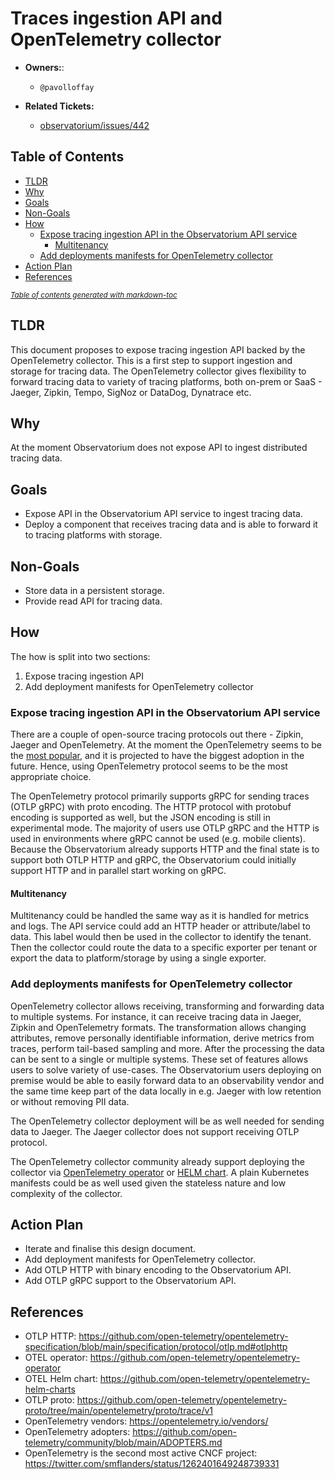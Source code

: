 # Traces ingestion API and OpenTelemetry collector

* **Owners:**:
    * `@pavolloffay`

* **Related Tickets:**
    * [observatorium/issues/442](https://github.com/observatorium/observatorium/issues/442)

## Table of Contents

- [TLDR](#tldr)
- [Why](#why)
- [Goals](#goals)
- [Non-Goals](#non-goals)
- [How](#how)
  * [Expose tracing ingestion API in the Observatorium API service](#expose-tracing-ingestion-api-in-the-observatorium-api-service)
    + [Multitenancy](#multitenancy)
  * [Add deployments manifests for OpenTelemetry collector](#add-deployments-manifests-for-opentelemetry-collector)
- [Action Plan](#action-plan)
- [References](#references)

<small>

<i>

<a href="http://ecotrust-canada.github.io/markdown-toc/">
Table of contents generated with markdown-toc
</a>

</i>

</small>

## TLDR

This document proposes to expose tracing ingestion API  backed by the OpenTelemetry collector. This is a first step to support ingestion and storage for tracing data. The OpenTelemetry collector gives flexibility to forward tracing data to variety of tracing platforms, both on-prem or SaaS - Jaeger, Zipkin, Tempo, SigNoz or DataDog, Dynatrace etc.

## Why

At the moment Observatorium does not expose API to ingest distributed tracing data.

## Goals

* Expose API in the Observatorium API service to ingest tracing data.
* Deploy a component that receives tracing data and is able to forward it to tracing platforms with storage.

## Non-Goals

* Store data in a persistent storage.
* Provide read API for tracing data.

## How

The how is split into two sections:
1. Expose tracing ingestion API
2. Add deployment manifests for OpenTelemetry collector

### Expose tracing ingestion API in the Observatorium API service

There are a couple of open-source tracing protocols out there - Zipkin, Jaeger and OpenTelemetry. At the moment the OpenTelemetry seems to be the [most popular](https://opentelemetry.io/vendors/), and it is projected to have the biggest adoption in the future. Hence, using OpenTelemetry protocol seems to be the most appropriate choice.

The OpenTelemetry protocol primarily supports gRPC for sending traces (OTLP gRPC) with proto encoding. The HTTP protocol with protobuf encoding is supported as well, but the JSON encoding is still in experimental mode. The majority of users use OTLP gRPC and the HTTP is used in environments where gRPC cannot be used (e.g. mobile clients). Because the Observatorium already supports HTTP and the final state is to support both OTLP HTTP and gRPC, the Observatorium could initially support HTTP and in parallel start working on gRPC.

#### Multitenancy

Multitenancy could be handled the same way as it is handled for metrics and logs. The API service could add an HTTP header or attribute/label to data. This label would then be used in the collector to identify the tenant. Then the collector could route the data to a specific exporter per tenant or export the data to platform/storage by using a single exporter.

### Add deployments manifests for OpenTelemetry collector

OpenTelemetry collector allows receiving, transforming and forwarding data to multiple systems. For instance, it can receive tracing data in Jaeger, Zipkin and OpenTelemetry formats. The transformation allows changing attributes, remove personally identifiable information, derive metrics from traces, perform tail-based sampling and more. After the processing the data can be sent to a single or multiple systems. These set of features allows users to solve variety of use-cases. The Observatorium users deploying on premise would be able to easily forward data to an observability vendor and the same time keep part of the data locally in e.g. Jaeger with low retention or without removing PII data.

The OpenTelemetry collector deployment will be as well needed for sending data to Jaeger. The Jaeger collector does not support receiving OTLP protocol.

The OpenTelemetry collector community already support deploying the collector via [OpenTelemetry operator](https://github.com/open-telemetry/opentelemetry-operator) or [HELM chart](https://github.com/open-telemetry/opentelemetry-helm-charts). A plain Kubernetes manifests could be as well used given the stateless nature and low complexity of the collector.

## Action Plan

* Iterate and finalise this design document.
* Add deployment manifests for OpenTelemetry collector.
* Add OTLP HTTP with binary encoding to the Observatorium API.
* Add OTLP gRPC support to the Observatorium API.

## References

* OTLP HTTP: https://github.com/open-telemetry/opentelemetry-specification/blob/main/specification/protocol/otlp.md#otlphttp
* OTEL operator: https://github.com/open-telemetry/opentelemetry-operator
* OTEL Helm chart: https://github.com/open-telemetry/opentelemetry-helm-charts
* OTLP proto: https://github.com/open-telemetry/opentelemetry-proto/tree/main/opentelemetry/proto/trace/v1
* OpenTelemetry vendors: https://opentelemetry.io/vendors/
* OpenTelemetry adopters: https://github.com/open-telemetry/community/blob/main/ADOPTERS.md
* OpenTelemetry is the second most active CNCF project: https://twitter.com/smflanders/status/1262401649248739331
